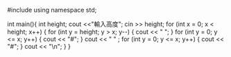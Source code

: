 #include <iostream>
using namespace std;

int main(){
  int height;
    cout <<"輸入高度";
    cin >> height;
 for (int x = 0; x < height; x++) {
        for (int y = height; y > x; y--) {
            cout << " ";
        }
        for (int y = 0; y <= x; y++) {
            cout << "#";
        }
        cout << " " ;
        for (int y = 0; y <= x; y++) {
            cout << "#";
        }
        cout << "\n";
    }
}
